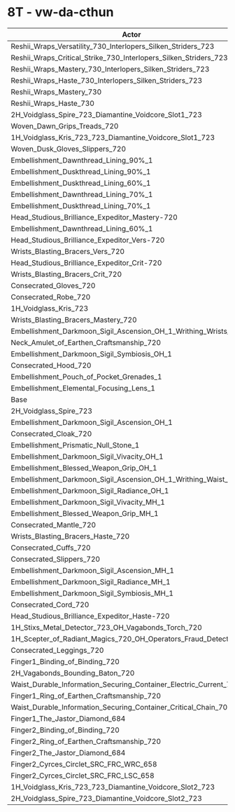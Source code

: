 # 8T - vw-da-cthun
| Actor | DPS | Increase |
|---|:---:|:---:|
|Reshii_Wraps_Versatility_730_Interlopers_Silken_Striders_723|24891088|3.45%|
|Reshii_Wraps_Critical_Strike_730_Interlopers_Silken_Striders_723|24856013|3.30%|
|Reshii_Wraps_Mastery_730_Interlopers_Silken_Striders_723|24792694|3.04%|
|Reshii_Wraps_Haste_730_Interlopers_Silken_Striders_723|24712882|2.71%|
|Reshii_Wraps_Mastery_730|24531245|1.95%|
|Reshii_Wraps_Haste_730|24475202|1.72%|
|2H_Voidglass_Spire_723_Diamantine_Voidcore_Slot1_723|24402971|1.42%|
|Woven_Dawn_Grips_Treads_720|24366374|1.27%|
|1H_Voidglass_Kris_723_723_Diamantine_Voidcore_Slot1_723|24365894|1.26%|
|Woven_Dusk_Gloves_Slippers_720|24243134|0.75%|
|Embellishment_Dawnthread_Lining_90%_1|24239238|0.74%|
|Embellishment_Duskthread_Lining_90%_1|24222358|0.67%|
|Embellishment_Duskthread_Lining_60%_1|24209582|0.62%|
|Embellishment_Dawnthread_Lining_70%_1|24205171|0.60%|
|Embellishment_Duskthread_Lining_70%_1|24193196|0.55%|
|Head_Studious_Brilliance_Expeditor_Mastery-720|24187791|0.52%|
|Embellishment_Dawnthread_Lining_60%_1|24186134|0.52%|
|Head_Studious_Brilliance_Expeditor_Vers-720|24164969|0.43%|
|Wrists_Blasting_Bracers_Vers_720|24149373|0.37%|
|Head_Studious_Brilliance_Expeditor_Crit-720|24133985|0.30%|
|Wrists_Blasting_Bracers_Crit_720|24130988|0.29%|
|Consecrated_Gloves_720|24121101|0.25%|
|Consecrated_Robe_720|24111564|0.21%|
|1H_Voidglass_Kris_723|24108176|0.19%|
|Wrists_Blasting_Bracers_Mastery_720|24101155|0.16%|
|Embellishment_Darkmoon_Sigil_Ascension_OH_1_Writhing_Wrists_1|24097254|0.15%|
|Neck_Amulet_of_Earthen_Craftsmanship_720|24085211|0.10%|
|Embellishment_Darkmoon_Sigil_Symbiosis_OH_1|24080263|0.08%|
|Consecrated_Hood_720|24079609|0.08%|
|Embellishment_Pouch_of_Pocket_Grenades_1|24078248|0.07%|
|Embellishment_Elemental_Focusing_Lens_1|24063935|0.01%|
|Base|24061529|0.00%|
|2H_Voidglass_Spire_723|24050326|-0.05%|
|Embellishment_Darkmoon_Sigil_Ascension_OH_1|24048806|-0.05%|
|Consecrated_Cloak_720|24046191|-0.06%|
|Embellishment_Prismatic_Null_Stone_1|24046019|-0.06%|
|Embellishment_Darkmoon_Sigil_Vivacity_OH_1|24039807|-0.09%|
|Embellishment_Blessed_Weapon_Grip_OH_1|24036034|-0.11%|
|Embellishment_Darkmoon_Sigil_Ascension_OH_1_Writhing_Waist_1|24033565|-0.12%|
|Embellishment_Darkmoon_Sigil_Radiance_OH_1|24030024|-0.13%|
|Embellishment_Darkmoon_Sigil_Vivacity_MH_1|24017823|-0.18%|
|Embellishment_Blessed_Weapon_Grip_MH_1|24016574|-0.19%|
|Consecrated_Mantle_720|24014375|-0.20%|
|Wrists_Blasting_Bracers_Haste_720|24011202|-0.21%|
|Consecrated_Cuffs_720|24008180|-0.22%|
|Consecrated_Slippers_720|24005004|-0.23%|
|Embellishment_Darkmoon_Sigil_Ascension_MH_1|24002492|-0.25%|
|Embellishment_Darkmoon_Sigil_Radiance_MH_1|23994759|-0.28%|
|Embellishment_Darkmoon_Sigil_Symbiosis_MH_1|23994042|-0.28%|
|Consecrated_Cord_720|23972739|-0.37%|
|Head_Studious_Brilliance_Expeditor_Haste-720|23968032|-0.39%|
|1H_Stixs_Metal_Detector_723_OH_Vagabonds_Torch_720|23947262|-0.47%|
|1H_Scepter_of_Radiant_Magics_720_OH_Operators_Fraud_Detector_723|23930505|-0.54%|
|Consecrated_Leggings_720|23926805|-0.56%|
|Finger1_Binding_of_Binding_720|23897187|-0.68%|
|2H_Vagabonds_Bounding_Baton_720|23886551|-0.73%|
|Waist_Durable_Information_Securing_Container_Electric_Current_701|23848078|-0.89%|
|Finger1_Ring_of_Earthen_Craftsmanship_720|23769024|-1.22%|
|Waist_Durable_Information_Securing_Container_Critical_Chain_701|23764531|-1.23%|
|Finger1_The_Jastor_Diamond_684|23747818|-1.30%|
|Finger2_Binding_of_Binding_720|23652479|-1.70%|
|Finger2_Ring_of_Earthen_Craftsmanship_720|23499892|-2.33%|
|Finger2_The_Jastor_Diamond_684|23391455|-2.78%|
|Finger2_Cyrces_Circlet_SRC_FRC_WRC_658|23143004|-3.82%|
|Finger2_Cyrces_Circlet_SRC_FRC_LSC_658|23063555|-4.15%|
|1H_Voidglass_Kris_723_723_Diamantine_Voidcore_Slot2_723|22476833|-6.59%|
|2H_Voidglass_Spire_723_Diamantine_Voidcore_Slot2_723|22419594|-6.82%|
